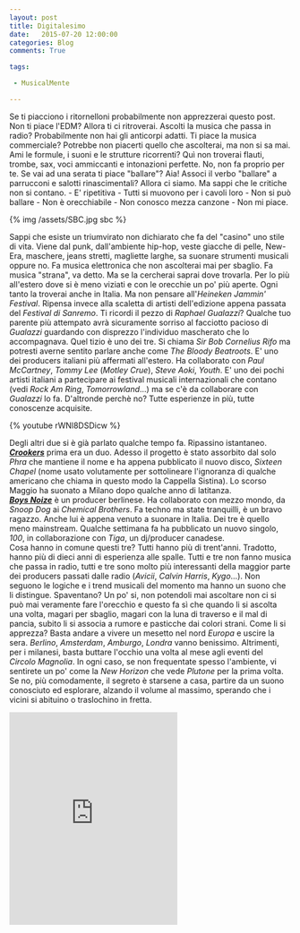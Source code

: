 ```yaml
---
layout: post
title: Digitalesimo
date:   2015-07-20 12:00:00
categories: Blog
comments: True

tags:

 - MusicalMente

---
```


Se ti piacciono i ritornelloni probabilmente non apprezzerai questo post. Non ti piace l'EDM? Allora ti ci ritroverai. Ascolti la musica che passa in radio? Probabilmente non hai gli anticorpi adatti. Ti piace la musica commerciale? Potrebbe non piacerti quello che ascolterai, ma non si sa mai. Ami le formule, i suoni e le strutture ricorrenti? Quì non troverai flauti, trombe, sax, voci ammiccanti e intonazioni perfette. No, non fa proprio per te. Se vai ad una serata ti piace "ballare"? Aia! Associ il verbo "ballare" a parrucconi e salotti rinascimentali? Allora ci siamo. Ma sappi che le critiche non si contano. - E' ripetitiva - Tutti si muovono per i cavoli loro - Non si può ballare - Non è orecchiabile - Non conosco mezza canzone - Non mi piace.

{% img /assets/SBC.jpg sbc %}
  
Sappi che esiste un triumvirato non dichiarato che fa del "casino" uno stile di vita. Viene dal punk, dall'ambiente hip-hop, veste giacche di pelle, New-Era, maschere, jeans stretti, magliette larghe, sa suonare strumenti musicali oppure no. Fa musica elettronica che non ascolterai mai per sbaglio. Fa musica "strana", va detto. Ma se la cercherai saprai dove trovarla. Per lo più all'estero dove si è meno viziati e con le orecchie un po' più aperte. Ogni tanto la troverai anche in Italia. Ma non pensare all'*Heineken Jammin' Festival*. Ripensa invece alla scaletta di artisti dell'edizione appena passata del *Festival di Sanremo*. Ti ricordi il pezzo di *Raphael Gualazzi*? Qualche tuo parente più attempato avrà sicuramente sorriso al facciotto pacioso di *Gualazzi* guardando con disprezzo l'individuo mascherato che lo accompagnava. Quel tizio è uno dei tre. Si chiama *Sir Bob Cornelius Rifo* ma potresti averne sentito parlare anche come *The Bloody Beatroots*. E' uno dei producers italiani più affermati all'estero. Ha collaborato con *Paul McCartney*, *Tommy Lee* (*Motley Crue*), *Steve Aoki*, *Youth*. E' uno dei pochi artisti italiani a partecipare ai festival musicali internazionali che contano (vedi *Rock Am Ring*, *Tomorrowland*...) ma se c'è da collaborare con *Gualazzi* lo fa. D'altronde perchè no? Tutte esperienze in più, tutte conoscenze acquisite. 

{% youtube rWNl8DSDicw %} 

Degli altri due si è già parlato qualche tempo fa. Ripassino istantaneo. **[*Crookers*](https://www.youtube.com/watch?v=ckeEWYVBdXM)** prima era un duo. Adesso il progetto è stato assorbito dal solo *Phra* che mantiene il nome e ha appena pubblicato il nuovo disco, *Sixteen Chapel* (nome usato volutamente per sottolineare l'ignoranza di qualche americano che chiama in questo modo la Cappella Sistina). Lo scorso Maggio ha suonato a Milano dopo qualche anno di latitanza.   
**[*Boys Noize*](https://www.youtube.com/watch?v=t0yHAgDICno)** è un producer berlinese. Ha collaborato con mezzo mondo, da *Snoop Dog* ai *Chemical Brothers*. Fa techno ma state tranquilli, è un bravo ragazzo. Anche lui è appena venuto a suonare in Italia. Dei tre è quello meno mainstream. Qualche settimana fa ha pubblicato un nuovo singolo, *100*, in collaborazione con *Tiga*, un dj/producer canadese.   
Cosa hanno in comune questi tre? Tutti hanno più di trent'anni. Tradotto, hanno più di dieci anni di esperienza alle spalle. Tutti e tre non fanno musica che passa in radio, tutti e tre sono molto più interessanti della maggior parte dei producers passati dalle radio (*Avicii*, *Calvin Harris*, *Kygo*...). Non seguono le logiche e i trend musicali del momento ma hanno un suono che li distingue. Spaventano? Un po' si, non potendoli mai ascoltare non ci si può mai veramente fare l'orecchio e questo fa sì che quando li si ascolta una volta, magari per sbaglio, magari con la luna di traverso e il mal di pancia, subito li si associa a rumore e pasticche dai colori strani. Come li si apprezza? Basta andare a vivere un mesetto nel nord *Europa* e uscire la sera. *Berlino*, *Amsterdam*, *Amburgo*, *Londra* vanno benissimo. Altrimenti, per i milanesi, basta buttare l'occhio una volta al mese agli eventi del *Circolo Magnolia*. In ogni caso, se non frequentate spesso l'ambiente, vi sentirete un po' come la *New Horizon* che vede *Plutone* per la prima volta. Se no, più comodamente, il segreto è starsene a casa, partire da un suono conosciuto ed esplorare, alzando il volume al massimo, sperando che i vicini si abituino o traslochino in fretta.

<iframe src="https://embed.spotify.com/?uri=spotify:user:ilblogdimm:playlist:2uFA82kCQIfLZ61SxAWmJx&theme=white" width="300" height="380" frameborder="0" allowtransparency="true"></iframe>

